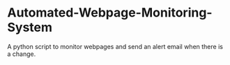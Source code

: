 # Automated-Webpage-Monitoring-System
A python script to monitor webpages and send an alert email when there is a change.
